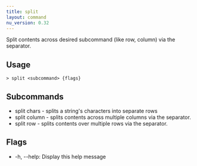 ```yaml
---
title: split
layout: command
nu_version: 0.32
---
```


Split contents across desired subcommand (like row, column) via the separator.

## Usage

```shell
> split <subcommand> {flags}
```

## Subcommands

- split chars - splits a string's characters into separate rows
- split column - splits contents across multiple columns via the separator.
- split row - splits contents over multiple rows via the separator.

## Flags

- -h, --help: Display this help message
